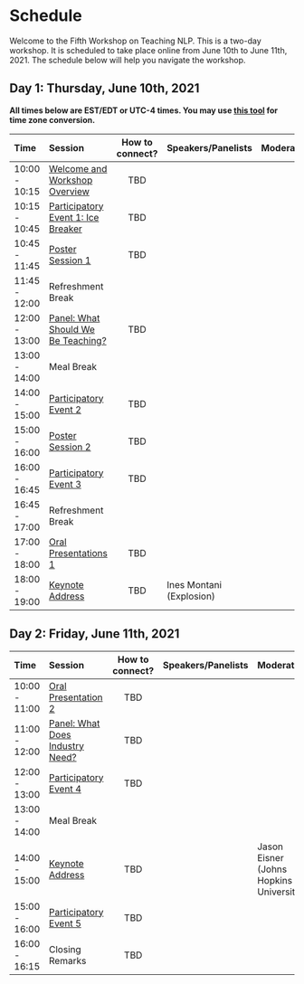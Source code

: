 # Schedule

Welcome to the Fifth Workshop on Teaching NLP. This is a two-day workshop. It is scheduled to take place online from June 10th to June 11th, 2021. The schedule below will help you navigate the workshop. 

## Day 1: Thursday, June 10th, 2021

**All times below are EST/EDT or UTC-4 times. You may use [this tool](https://www.thetimezoneconverter.com/) for time zone conversion.**

| Time              |     Session                          |  How to connect?       | Speakers/Panelists | Moderator     |
| :---------------- | :------------------------------   | :-------------:        | :----------------- | :----------------- |
| 10:00 - 10:15 | [Welcome and Workshop Overview](introduction.md)     |         TBD            |                     |  |
| 10:15 - 10:45 | [Participatory Event 1: Ice Breaker](activities/ice-breaker.md)|         TBD            |                     |  | 
| 10:45 - 11:45 | [Poster Session 1](posters/poster1.md)                  |         TBD            |                     |  | 
| 11:45 - 12:00 | Refreshment Break                 |                        |                     |                     |  | 
| 12:00 - 13:00  | [Panel: What Should We Be Teaching?](panels/core-concepts.md)    |         TBD            |                     |  |
| 13:00 - 14:00  | Meal Break                              |            |                     |  |
| 14:00 - 15:00  | [Participatory Event 2](activities/core-topics.md)     |         TBD            |                     |  |
| 15:00 - 16:00  | [Poster Session 2](posters/poster2.md)   |         TBD            |                     |  |
| 16:00 - 16:45  | [Participatory Event 3](activities/ice-breaker.md)  |         TBD            |                     |  |
| 16:45 - 17:00  | Refreshment Break  |                     |                     |  |
| 17:00 - 18:00  | [Oral Presentations 1](oral-talks/talk1.md) |      TBD          |                     |  |
| 18:00 - 19:00  | [Keynote Address](keynotes/ines_montani.md)   |         TBD          |     Ines Montani (Explosion)    |  |


## Day 2: Friday, June 11th, 2021

| Time              |     Session                         |  How to connect?       | Speakers/Panelists | Moderator     |
| :---------------- | :------------------------------ | :-------------:        | :----------------- | :----------------- |
| 10:00 - 11:00 |    [Oral Presentation 2](oral-talks/talk2.md) |         TBD            |                     |  |
| 11:00 - 12:00 |  [Panel: What Does Industry Need?](panels/industry.md) |         TBD            |                     |  |
| 12:00 - 13:00 |  [Participatory Event 4](activities/industry-panel-follow-up.md) |         TBD            |                     |  |
| 13:00 - 14:00  |    Meal Break                              |                        |                     |  | 
| 14:00 - 15:00  |  [Keynote Address](keynotes/jason_eisner.md)   |         TBD            |                     | Jason Eisner (Johns Hopkins University) |                    |  |
| 15:00 - 16:00  |    [Participatory Event 5]()            |         TBD            |                     |  |
| 16:00 - 16:15   |   Closing Remarks              |         TBD            |                     |  |
